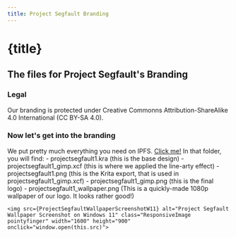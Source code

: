 ```yaml
---
title: Project Segfault Branding
---
```

<script lang="ts">
    import ProjectSegfaultWallpaperScreenshotW11 from "../assets/images/WallpaperScreenshotW11.png";
</script>


# {title}

## The files for Project Segfault's Branding

### Legal
Our branding is protected under Creative Commonns Attribution-ShareAlike 4.0 International (CC BY-SA 4.0).

### Now let's get into the branding
We put pretty much everything you need on IPFS. [Click me!](https://ipfs.io/ipfs/QmY3Z13o37oF5sW6mZn28AuYVAxENpsBvsAC1sKPQWKTEW)
In that folder, you will find:
    - projectsegfault1.kra (this is the base design)
    - projectsegfault1_gimp.xcf (this is where we applied the line-arty effect)
    - projectsegfault1.png (this is the Krita export, that is used in projectsegfault1_gimp.xcf)
    - projectsegfault1_gimp.png (this is the final logo)
    - projectsegfault1_wallpaper.png (This is a quickly-made 1080p wallpaper of our logo. It looks rather good!)

    <img src={ProjectSegfaultWallpaperScreenshotW11} alt="Project Segfault Wallpaper Screenshot on Windows 11" class="ResponsiveImage pointyfinger" width="1600" height="900" onclick="window.open(this.src)">
